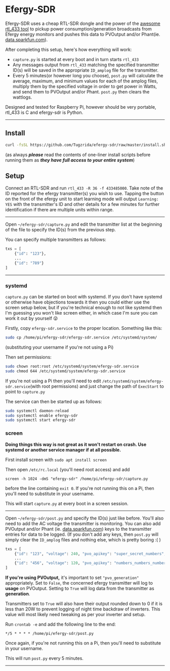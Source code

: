# Efergy-SDR

Efergy-SDR uses a cheap RTL-SDR dongle and the power of the [awesome rtl_433 tool](https://github.com/merbanan/rtl_433) to pickup power consumption/generation broadcasts from Efergy energy monitors and pushes this data to PVOutput and/or Phant(ie. [data.sparkfun.com](https://data.sparkfun.com)).

After completing this setup, here's how everything will work:

* `capture.py` is started at every boot and in turn starts `rtl_433`
* Any messages output from `rtl_433` matching the specified transmitter ID(s) will be saved in the appropriate `ID_amplog` file for the transmitter.
* Every 5 minutes(or however long you choose), `post.py` will calculate the average, maximum, and minimum values for each of the amplog files, multiply them by the specified voltage in order to get power in Watts, and send them to PVOutput and/or Phant. `post.py` then clears the wattlogs.

Designed and tested for Raspberry Pi, however should be very portable, rtl_433 is C and efergy-sdr is Python.

---
## Install
```bash
curl -fsSL https://github.com/Tugzrida/efergy-sdr/raw/master/install.sh | bash
```
(as always ***please*** read the contents of one-liner install scripts before running them as ***they have full access to your entire system***)

## Setup
Connect an RTL-SDR and run `rtl_433 -R 36 -f 433485000`. Take note of the ID reported for the efergy transmitter(s) you wish to use. Tapping the button on the front of the efergy unit to start learning mode will output `Learning: YES` with the transmitter's ID and other details for a few minutes for further identification if there are multiple units within range.

---
Open `~/efergy-sdr/capture.py` and edit the transmitter list at the beginning of the file to specify the ID(s) from the previous step.

You can specify multiple transmitters as follows:
```python
txs = [
	{"id": "123"},
	...
	{"id": "789"}
]
```
---
### systemd
`capture.py` can be started on boot with systemd. If you don't have systemd or otherwise have objections towards it then you could either use the screen setup below, but if you're technical enough to not like systemd then I'm guessing you won't like screen either, in which case I'm sure you can work it out by yourself :stuck_out_tongue_winking_eye:

Firstly, copy `efergy-sdr.service` to the proper location. Something like this:
```bash
sudo cp /home/pi/efergy-sdr/efergy-sdr.service /etc/systemd/system/
```
(substituting your username if you're not using a Pi)

Then set permissions:
```bash
sudo chown root:root /etc/systemd/system/efergy-sdr.service
sudo chmod 644 /etc/systemd/system/efergy-sdr.service
```

If you're not using a Pi then you'll need to edit `/etc/systemd/system/efergy-sdr.service`(with root permissions) and just change the path of `ExecStart` to point to `capture.py`

The service can then be started up as follows:
```bash
sudo systemctl daemon-reload
sudo systemctl enable efergy-sdr
sudo systemctl start efergy-sdr
```

### screen

**Doing things this way is not great as it won't restart on crash. Use systemd or another service manager if at all possible.**

First install screen with `sudo apt install screen`

Then open `/etc/rc.local` (you'll need root access) and add
```
screen -h 1024 -dmS "efergy-sdr" /home/pi/efergy-sdr/capture.py
```
before the line containing `exit 0`. If you're not running this on a Pi, then you'll need to substitute in your username.

This will start `capture.py` at every boot in a screen session.

---
Open `~/efergy-sdr/post.py` and specify the ID(s) just like before. You'll also need to add the AC voltage the transmitter is monitoring. You can also add PVOutput and/or Phant (ie. [data.sparkfun.com](https://data.sparkfun.com)) keys to the transmitter entries for data to be logged. (If you don't add any keys, then `post.py` will simply clear the `ID_amplog` files and nothing else, which is pretty boring :( )

```python
txs = [
	{"id": "123", "voltage": 240, "pvo_apikey": "super_secret_numbers", "pvo_sysid": "12345", "pvo_generation": False, "phant_public": "itsasecret", "phant_private": "shhhhhh"},
	...
	{"id": "456", "voltage": 120, "pvo_apikey": "numbers_numbers_numbers", "pvo_sysid": "67890", "pvo_generation": True, "phant_public": "canyoukeepit", "phant_private": "secretsauce"}
]
```

**If you're using PVOutput,** it's important to set `"pvo_generation"` appropriately. Set to `False`, the concerned efergy transmitter will log to **usage** on PVOutput. Setting to `True` will log data from the transmitter as **generation**.

Transmitters set to `True` will also have their output rounded down to 0 if it is less than 20W to prevent logging of night time backdraw of inverters. This value will most likely need tweaking as per your inverter and setup.

Run `crontab -e` and add the following line to the end:
```
*/5 * * * * /home/pi/efergy-sdr/post.py
```
Once again, if you're not running this on a Pi, then you'll need to substitute in your username.

This will run `post.py` every 5 minutes.

---
